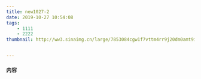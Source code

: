 ```yaml
---
title: new1027-2
date: 2019-10-27 10:54:08
tags:
	- 1111
	- 2222
thumbnail: http://ww3.sinaimg.cn/large/7853084cgw1f7vttm4rr9j20dm0amt9i.jpg


---
```


####  内容